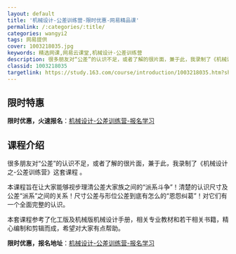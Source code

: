 ```yaml
---
layout: default
title: '机械设计-公差训练营-限时优惠-网易精品课'
permalink: /:categories/:title/
categories: wangyi2
tags: 网易提供
cover: 1003218035.jpg
keywords: 精选网课,网易云课堂,机械设计-公差训练营
description: 很多朋友对“公差”的认识不足，或者了解的很片面，兼于此，我录制了《机械设计之-公差训练营》这套课程。本课程旨在让大家能够
classid: 1003218035
targetlink: https://study.163.com/course/introduction/1003218035.htm?share=1&shareId=1025206652&utm_campaign=share&utm_medium=iphoneShare&utm_source=&utm_u=1025206652
---
```


## 限时特惠

**限时优惠，火速报名**：[机械设计-公差训练营-报名学习](https://study.163.com/course/introduction/1003218035.htm?share=1&shareId=1025206652&utm_campaign=share&utm_medium=iphoneShare&utm_source=&utm_u=1025206652)

## 课程介绍

很多朋友对“公差”的认识不足，或者了解的很片面，兼于此，我录制了《机械设计之-公差训练营》这套课程 。

本课程旨在让大家能够视步理清公差大家族之间的“派系斗争”！清楚的认识尺寸及公差“派系”之间的关系！尺寸公差与形位公差到底有怎么的“恩怨纠葛”！对它们有一个全面完整的认识。

本套课程参考了化工版及机械版机械设计手册，相关专业教材和若干相关书籍，精心编制和剪辑而成，希望对大家有点帮助。

**限时优惠，报名地址**：[机械设计-公差训练营-报名学习](https://study.163.com/course/introduction/1003218035.htm?share=1&shareId=1025206652&utm_campaign=share&utm_medium=iphoneShare&utm_source=&utm_u=1025206652)

